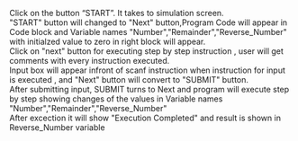 Click on the button “START”. It takes to simulation screen.<br>
"START" button will changed to "Next" button,Program Code will appear in Code block and Variable names "Number","Remainder","Reverse_Number" with initialzed value to zero in right block will appear.<br>
Click on "next" button for executing step by step instruction , user will get comments with every instruction executed.<br>
Input box will appear infront of scanf instruction when instruction for input is executed , and "Next" button will convert to "SUBMIT" button.<br>
After submitting input, SUBMIT turns to Next and program will execute step by step showing changes of the values in Variable names "Number","Remainder","Reverse_Number"<br>
After excection it will show "Execution Completed" and result is shown in Reverse_Number variable<br>
